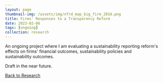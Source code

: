 ```yaml
---
layout: page
thumbnail-img: /assets/img/nfrd_map_big_firm_2016.png
title: Firms' Responses to a Transparency Reform
date: 2023-02-06
tags: [ongoing]
collection: research
---
```


An ongoing project where I am evaluating a sustainability reporting reform's effects on firms' financial outcomes, sustainability policies and sustainability outcomes.

Draft in the near future.

<a href="/research">Back to Research</a>